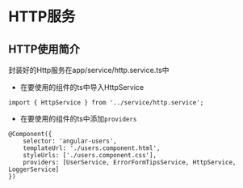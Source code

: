 # HTTP服务

## HTTP使用简介

封装好的Http服务在app/service/http.service.ts中

* 在要使用的组件的ts中导入HttpService

```
import { HttpService } from '../service/http.service';
```

* 在要使用的组件的ts中添加`providers`

```
@Component({
	selector: 'angular-users',
	templateUrl: './users.component.html',
	styleUrls: ['./users.component.css'],
	providers: [UserService, ErrorFormTipsService, HttpService, LoggerService]
})
```



